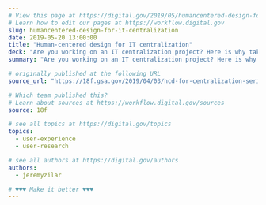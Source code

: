 ```yaml
---
# View this page at https://digital.gov/2019/05/humancentered-design-for-it-centralization
# Learn how to edit our pages at https://workflow.digital.gov
slug: humancentered-design-for-it-centralization
date: 2019-05-20 13:00:00
title: "Human-centered design for IT centralization"
deck: "Are you working on an IT centralization project? Here is why taking the time to prioritize users is important and will result in services that work better for the people you serve."
summary: "Are you working on an IT centralization project? Here is why taking the time to prioritize users is important and will result in services that work better for the people you serve."

# originally published at the following URL
source_url: "https://18f.gsa.gov/2019/04/03/hcd-for-centralization-series-1-why-prioritizing-users-is-important/"

# Which team published this?
# Learn about sources at https://workflow.digital.gov/sources
source: 18f

# see all topics at https://digital.gov/topics
topics: 
  - user-experience
  - user-research

# see all authors at https://digital.gov/authors
authors: 
  - jeremyzilar

# ♥♥♥ Make it better ♥♥♥
---
```

